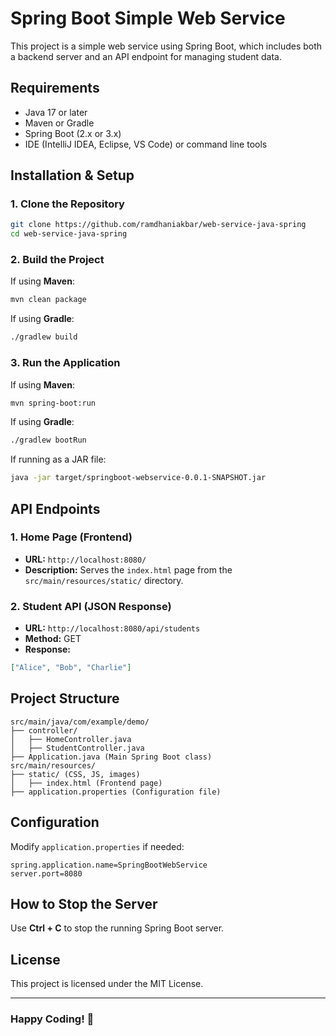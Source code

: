 # Spring Boot Simple Web Service

This project is a simple web service using Spring Boot, which includes both a backend server and an API endpoint for managing student data.

## Requirements
- Java 17 or later
- Maven or Gradle
- Spring Boot (2.x or 3.x)
- IDE (IntelliJ IDEA, Eclipse, VS Code) or command line tools

## Installation & Setup

### 1. Clone the Repository
```sh
git clone https://github.com/ramdhaniakbar/web-service-java-spring
cd web-service-java-spring
```

### 2. Build the Project
If using **Maven**:
```sh
mvn clean package
```
If using **Gradle**:
```sh
./gradlew build
```

### 3. Run the Application
If using **Maven**:
```sh
mvn spring-boot:run
```
If using **Gradle**:
```sh
./gradlew bootRun
```
If running as a JAR file:
```sh
java -jar target/springboot-webservice-0.0.1-SNAPSHOT.jar
```

## API Endpoints

### 1. Home Page (Frontend)
- **URL:** `http://localhost:8080/`
- **Description:** Serves the `index.html` page from the `src/main/resources/static/` directory.

### 2. Student API (JSON Response)
- **URL:** `http://localhost:8080/api/students`
- **Method:** GET
- **Response:**
```json
["Alice", "Bob", "Charlie"]
```

## Project Structure
```
src/main/java/com/example/demo/
├── controller/
│   ├── HomeController.java
│   ├── StudentController.java
├── Application.java (Main Spring Boot class)
src/main/resources/
├── static/ (CSS, JS, images)
│   ├── index.html (Frontend page)
├── application.properties (Configuration file)
```

## Configuration
Modify `application.properties` if needed:
```
spring.application.name=SpringBootWebService
server.port=8080
```

## How to Stop the Server
Use **Ctrl + C** to stop the running Spring Boot server.

## License
This project is licensed under the MIT License.

---
### Happy Coding! 🚀